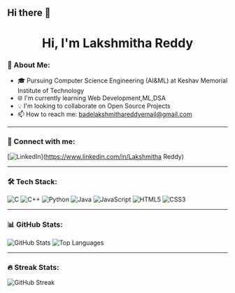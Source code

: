 ## Hi there 👋

<h1 align="center">Hi, I'm Lakshmitha Reddy</h1>

### 🚀 About Me:
- 🎓 Pursuing Computer Science Engineering (AI&ML) at Keshav Memorial Institute of Technology
- 🌐 I'm currently learning Web Development,ML,DSA
- 💡 I'm looking to collaborate on Open Source Projects
- 📫 How to reach me: badelakshmithareddyemail@gmail.com

---

### 📲 Connect with me:
[![LinkedIn](https://img.shields.io/badge/LinkedIn-blue?style=flat&logo=linkedin)](https://www.linkedin.com/in/Lakshmitha Reddy)


---

### 🛠 Tech Stack:
![C](https://img.shields.io/badge/C-00599C?style=flat&logo=c&logoColor=white)
![C++](https://img.shields.io/badge/C++-00599C?style=flat&logo=c%2B%2B&logoColor=white)
![Python](https://img.shields.io/badge/Python-3776AB?style=flat&logo=python&logoColor=white)
![Java](https://img.shields.io/badge/Java-007396?style=flat&logo=java&logoColor=white)
![JavaScript](https://img.shields.io/badge/JavaScript-F7DF1E?style=flat&logo=javascript&logoColor=black)
![HTML5](https://img.shields.io/badge/HTML5-E34F26?style=flat&logo=html5&logoColor=white)
![CSS3](https://img.shields.io/badge/CSS3-1572B6?style=flat&logo=css3&logoColor=white)

---

### 📊 GitHub Stats:
![GitHub Stats](https://github-readme-stats.vercel.app/api?username=YourGitHubUsername&show_icons=true&theme=radical)
![Top Languages](https://github-readme-stats.vercel.app/api/top-langs/?username=YourGitHubUsername&layout=compact&theme=radical)

---

### 🔥 Streak Stats:
![GitHub Streak](https://github-readme-streak-stats.herokuapp.com/?user=YourGitHubUsername&theme=radical)
<!--
**LakshmithaReddy1807/LakshmithaReddy1807** is a ✨ _special_ ✨ repository because its `README.md` (this file) appears on your GitHub profile.

Here are some ideas to get you started:

- 🔭 I’m currently working on ...
- 🌱 I’m currently learning ...
- 👯 I’m looking to collaborate on ...
- 🤔 I’m looking for help with ...
- 💬 Ask me about ...
- 📫 How to reach me: ...
- 😄 Pronouns: ...
- ⚡ Fun fact: ...
-->
